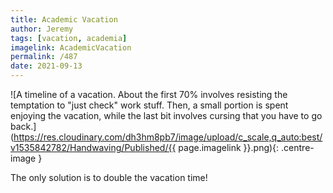 ```yaml
---
title: Academic Vacation
author: Jeremy
tags: [vacation, academia]
imagelink: AcademicVacation
permalink: /487
date: 2021-09-13
---
```


![A timeline of a vacation. About the first 70% involves resisting the temptation to "just check" work stuff. Then, a small portion is spent enjoying the vacation, while the last bit involves cursing that you have to go back.](https://res.cloudinary.com/dh3hm8pb7/image/upload/c_scale,q_auto:best/v1535842782/Handwaving/Published/{{ page.imagelink }}.png){: .centre-image }

The only solution is to double the vacation time!
